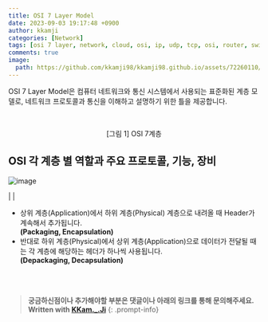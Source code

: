 ```yaml
---
title: OSI 7 Layer Model
date: 2023-09-03 19:17:48 +0900
author: kkamji
categories: [Network]
tags: [osi 7 layer, network, cloud, osi, ip, udp, tcp, osi, router, switch]     # TAG names should always be lowercase
comments: true
image:
  path: https://github.com/kkamji98/kkamji98.github.io/assets/72260110/2d2cbf9b-ce45-4102-bbc7-96faa519384a
---
```


OSI 7 Layer Model은 컴퓨터 네트워크와 통신 시스템에서 사용되는 표준화된 계층 모델로, 네트워크 프로토콜과 통신을 이해하고 설명하기 위한 틀을 제공합니다.

<br>

<center>
  <img src="https://github.com/kkamji98/kkamji98.github.io/assets/72260110/2d2cbf9b-ce45-4102-bbc7-96faa519384a" alt=""/>
  
  <p align="center"> [그림 1] OSI 7계층 </p>
</center>

## OSI 각 계층 별 역할과 주요 프로토콜, 기능, 장비

![image](https://github.com/kkamji98/kkamji98.github.io/assets/72260110/68aefb99-690e-4a33-ab42-f7e6dbf6053a)

| <!--            | 계층                                                                                             | 역할                            | 주요 프로토콜                                                                                  | 기능                     | 장비 |
| --------------- | ------------------------------------------------------------------------------------------------ | ------------------------------- | ---------------------------------------------------------------------------------------------- | ------------------------ |
| L7 Application  | 응용 프로그램과 통신 프로그램 사이에서 인터페이스 제공                                           | HTTP, FTP, SMTP, DNS, HTTP      | 응용 프로세스와 직접 관계하여 일반적인 응용 서비스 수행                                        |                          |
| L6 Presentation | 데이터의 형식 변환, 인코딩, 암호화 및 해독                                                       | ASCII, MPEG, SSL, JPEG          | 코드 간의 번역, 인코딩, 암호화, 해당 데이터의 확장자 구분                                      |                          |
| L5 Sesstion     | 세션의 시작 및 종료 제어                                                                         | TCP session setup               | 데이터가 통신하기 위한 논리적인 연결                                                           |
| L4 Transport    | 종단 프로그램 사이의 데이터 전달 (컴퓨터사이의 데이터 전송, 수신) <br> TCP(연결형) UDP(비연결형) | TCP, UDP                        | 시퀀스 넘버 기반의 오류 제어 <br>                                                              | 포트                     |
| L3 Network      | 종단 장비 사이의 데이터 전달 (IP 주소 기반) <br> [Packet 단위]                                   | IP, ICMP, ARP                   | 라우팅, Packet의 경로 설정, 흐름제어, 세그맨테이션, 오류제어, 인터네트워킹(주소부여, 경로설정) | Router, Switch(L3)       |
| L2 DataLink     | 직접 연결된 노드 간 데이터 전송 <br> (MAC 주소 기반) <br> (Frame 단위)                           | Ethernet, Wi-Fi, PPP, ATM, HDLC | 맥 주소를 통해 프레임단위로 통신 <br> (에러검출, 재전송, 흐름제어)                             | 브리지, Switch, Ethernet |
| L1 Physical     | 데이터를 전기 신호, 광 신호 또는 무선 신호로 변환하여 전송 <br> [Bit 단위]                       | 100Base-TX, V.35                | 데이터를 전기적인 신호로 변환 후 주고받는 기능                                                 | 케이블, 리피터, 허브     | -->  |

- 상위 계층(Application)에서 하위 계층(Physical) 계층으로 내려올 때 Header가 계속해서 추가됩니다.  
**(Packaging, Encapsulation)**
- 반대로 하위 계층(Physical)에서 상위 계층(Application)으로 데이터가 전달될 때는 각 계층에 해당하는 헤더가 하나씩 사용됩니다.  
**(Depackaging, Decapsulation)**

<br><br>

> **궁금하신점이나 추가해야할 부분은 댓글이나 아래의 링크를 통해 문의해주세요.**  
> **Written with [KKam.\_\.Ji](https://www.instagram.com/kkam._.ji/)**
{: .prompt-info}
